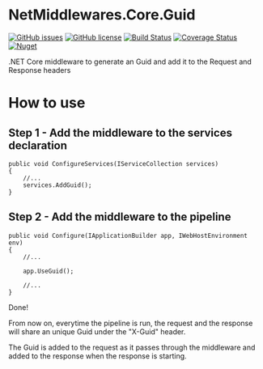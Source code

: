 # NetMiddlewares.Core.Guid

[![GitHub issues](https://img.shields.io/github/issues/netmiddlewares/NetMiddlewares.Guid)](https://github.com/netmiddlewares/NetMiddlewares.Guid/issues)
[![GitHub license](https://img.shields.io/github/license/netmiddlewares/NetMiddlewares.Guid)](https://github.com/netmiddlewares/NetMiddlewares.Guid)
[![Build Status](https://travis-ci.org/netmiddlewares/NetMiddlewares.Guid.svg?branch=master)](https://travis-ci.org/netmiddlewares/NetMiddlewares.Guid)
[![Coverage Status](https://coveralls.io/repos/github/netmiddlewares/NetMiddlewares.Guid/badge.svg?branch=master)](https://coveralls.io/github/netmiddlewares/NetMiddlewares.Guid?branch=master)
[![Nuget](https://buildstats.info/nuget/NetMiddlewares.Guid)](http://www.nuget.org/packages/NetMiddlewares.Guid)

.NET Core middleware to generate an Guid and add it to the Request and Response headers

# How to use

## Step 1 - Add the middleware to the services declaration

```
public void ConfigureServices(IServiceCollection services)
{
    //...
    services.AddGuid();
}
  ```
  
## Step 2 - Add the middleware to the pipeline

```
public void Configure(IApplicationBuilder app, IWebHostEnvironment env)
{
    //...
    
    app.UseGuid();
    
    //...
}
  ```

Done!

From now on, everytime the pipeline is run, the request and the response will share an unique Guid under the "X-Guid" header.

The Guid is added to the request as it passes through the middleware and added to the response when the response is starting.
